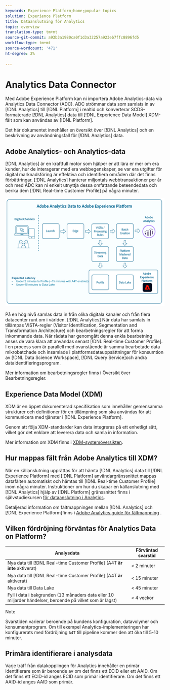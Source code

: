 ```yaml
---
keywords: Experience Platform;home;popular topics
solution: Experience Platform
title: Dataanslutning för Analytics
topic: overview
translation-type: tm+mt
source-git-commit: a93b3a1980ca0f1d3a32257a923eb7ffc8896fd5
workflow-type: tm+mt
source-wordcount: '471'
ht-degree: 2%

---
```



# Analytics Data Connector

Med Adobe Experience Platform kan ni importera Adobe Analytics-data via Analytics Data Connector (ADC). ADC strömmar data som samlats in av [!DNL Analytics] till [!DNL Platform] i realtid och konverterar SCDS-formaterade [!DNL Analytics] data till [!DNL Experience Data Model] XDM-fält som kan användas av [!DNL Platform].

Det här dokumentet innehåller en översikt över [!DNL Analytics] och en beskrivning av användningsfall för [!DNL Analytics] data.

## Adobe Analytics- och Analytics-data

[!DNL Analytics] är en kraftfull motor som hjälper er att lära er mer om era kunder, hur de interagerar med era webbegenskaper, se var era utgifter för digital marknadsföring är effektiva och identifiera områden där det finns förbättringar. [!DNL Analytics] hanterar miljontals webbtransaktioner per år och med ADC kan ni enkelt utnyttja dessa omfattande beteendedata och berika dem [!DNL Real-time Customer Profile] på några minuter.

![](./images/analytics-data-experience-platform.png)

På en hög nivå samlas data in från olika digitala kanaler och från flera datacenter runt om i världen. [!DNL Analytics] När data har samlats in tillämpas VISTA-regler (Visitor Identification, Segmentation and Transformation Architecture) och bearbetningsregler för att forma inkommande data. När rådata har genomgått denna enkla bearbetning anses de vara klara att användas senast [!DNL Real-time Customer Profile]. I en process som är parallell med ovanstående är samma bearbetade data mikrobatchade och insamlade i plattformsdatauppsättningar för konsumtion av [!DNL Data Science Workspace], [!DNL Query Service]och andra dataidentifieringsprogram.

Mer information om bearbetningsregler finns i Översikt över [](https://docs.adobe.com/content/help/en/analytics/admin/admin-tools/processing-rules/processing-rules.html) Bearbetningsregler.

## Experience Data Model (XDM)

XDM är en öppet dokumenterad specifikation som innehåller gemensamma strukturer och definitioner för en tillämpning som ska användas för att kommunicera med tjänster i [!DNL Experience Platform].

Genom att följa XDM-standarder kan data integreras på ett enhetligt sätt, vilket gör det enklare att leverera data och samla in information.

Mer information om XDM finns i [XDM-systemöversikten](../../../xdm/home.md).

## Hur mappas fält från Adobe Analytics till XDM?

När en källanslutning upprättas för att hämta [!DNL Analytics] data till [!DNL Experience Platform] med [!DNL Platform] användargränssnittet mappas datafälten automatiskt och hämtas till [!DNL Real-time Customer Profile] inom några minuter. Instruktioner om hur du skapar en källanslutning med [!DNL Analytics] hjälp av [!DNL Platform] gränssnittet finns i självstudiekursen [för dataanslutning i Analytics](../../tutorials/ui/create/adobe-applications/analytics.md).

Detaljerad information om fältmappningen mellan [!DNL Analytics] och [!DNL Experience Platform]finns i [Adobe Analytics guide för fältmappning](./mapping/analytics.md) .

## Vilken fördröjning förväntas för Analytics Data on Platform?

| Analysdata | Förväntad svarstid |
| -------------- | ---------------- |
| Nya data till [!DNL Real-time Customer Profile] (A4T **är inte** aktiverat) | &lt; 2 minuter |
| Nya data till [!DNL Real-time Customer Profile] (A4T **är** aktiverat) | &lt; 15 minuter |
| Nya data till Data Lake | &lt; 45 minuter |
| Fyll i data i bakgrunden (13 månaders data eller 10 miljarder händelser, beroende på vilket som är lägst) | &lt; 4 veckor |

>[!NOTE]
>
>Svarstiden varierar beroende på kundens konfiguration, datavolymer och konsumentprogram. Om till exempel Analytics-implementeringen har konfigurerats med fördröjning `A4T` till pipeline kommer den att öka till 5-10 minuter.

## Primära identifierare i analysdata

Varje träff från datakopplingen för Analytics innehåller en primär identifierare som är beroende av om det finns ett ECID eller ett AAID. Om det finns ett ECID-id anges ECID som primär identifierare. Om det finns ett AAID-id anges AAID som primär.